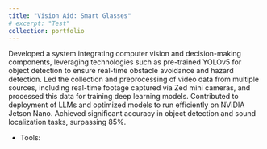 ```yaml
---
title: "Vision Aid: Smart Glasses"
# excerpt: "Test"
collection: portfolio
---
```

<!-- [Link to Github Repo](https://github.com/abuba8) -->
Developed a system integrating computer vision and decision-making components, leveraging technologies such as pre-trained YOLOv5 for object detection to ensure real-time obstacle avoidance and hazard detection. Led the collection and preprocessing of video data from multiple sources, including real-time footage captured via Zed mini cameras, and processed this data for training deep learning models. Contributed to deployment of LLMs and optimized models to run efficiently on NVIDIA Jetson Nano. Achieved significant accuracy in object detection and sound localization tasks, surpassing 85%.
- Tools: 
